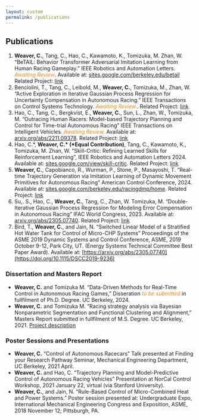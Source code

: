 ```yaml
---
layout: custom
permalink: /publications
---
```



## Publications
1. **Weaver, C.**, Tang, C., Hao, C., Kawamoto, K., Tomizuka, M. Zhan, W. “BeTAIL: Behavior Transformer Adversarial Imitation Learning from Human Racing Gameplay.” IEEE Robotics and Automation Letters. <span style="color:#f68712;"><i>Awaiting Review</i></span>. Available at: [sites.google.com/berkeley.edu/betail](https://sites.google.com/berkeley.edu/betail) Related Project: [link](https://cwj22.github.io/learning.html)
2. Benciolini, T., Tang, C., Leibold, M., **Weaver, C.**,  Tomizuka, M., Zhan, W. “Active Exploration in Iterative Gaussian Process Regression for Uncertainty Compensation in Autonomous Racing.” IEEE Transactions on Control Systems Technology. <span style="color:#f68712;"><i>Awaiting Review.</i></span>. Related Project: [link](https://cwj22.github.io/control.html)
3. Hao, C., Tang, C., Bergkvist, E., **Weaver, C.**, Sun, L., Zhan, W., Tomizuka, M. “Outracing Human Racers: Model-based Trajectory Planning and Control for Time-trial Autonomous Racing” IEEE Transactions on Intelligent Vehicles. <span style="color:#f68712;"><i>Awaiting Review.</i></span> Available at: [arxiv.org/abs/2211.09378](https://arxiv.org/abs/2211.09378). Related Project: [link](https://cwj22.github.io/control.html)
4. Hao, C.\*, **Weaver, C.\* (\*Equal Contribution)**, Tang, C., Kawamoto, K., Tomizuka, M. Zhan, W. “Skill-Critic: Refining Learned Skills for Reinforcement Learning”, IEEE Robotics and Automation Letters 2024. Available at:   [sites.google.com/view/skill-critic](https://sites.google.com/view/skill-critic). Related Project: [link](https://cwj22.github.io/learning.html)
5. **Weaver, C.**,  Capobianco, R., Wurman, P., Stone, P., Masayoshi, T. “Real-time Trajectory Generation via Imitation Learning of Dynamic Movement Primitives for Autonomous Racing” American Control Conference, 2024. Available at: [sites.google.com/berkeley.edu/racingdmp/home](https://sites.google.com/berkeley.edu/racingdmp/home). Related Project: [link](https://cwj22.github.io/control.html)
6. Su,. S., Hao, C., **Weaver, C.**, Tang, C., Zhan, W. Tomizuka, M. “Double-Iterative Gaussian Process Regression
for Modeling Error Compensation in Autonomous Racing” IFAC World Congress, 2023.  Available at: [arxiv.org/abs/2305.07740](https://arxiv.org/abs/2305.07740). Related Project: [link](https://cwj22.github.io/control.html)
7. Bird, T., **Weaver, C.**, and Jain, N. “Switched Linear Model of a Stratified Hot Water Tank for Control of
Micro-CHP Systems” Proceedings of the ASME 2019 Dynamic Systems and Control Conference, ASME, 2019
October 9-12, Park City, UT. (Energy Systems Technical Committee Best Paper Award). Available at: [https://arxiv.org/abs/2305.07740](https://doi.org/10.1115/DSCC2019-9236)

### Dissertation and Masters Report
- **Weaver, C.** and Tomizuka M. “Data-Driven Methods for Real-Time Control in Autonomous Racing Games,” Disseration <span style="color:#f68712;"><i>to be submitted</i></span> in fullfilment of Ph.D. Degree. UC Berkeley, 2024.
-  **Weaver, C.** and Tomizuka M. “Racing strategy analysis via Bayesian Nonparametric Segmentation and Functional Clustering and Alignment,” Masters Report submitted in fullfilment of M.S. Degree. UC Berkeley, 2021. [Project description](https://cwj22.github.io/projects/masters.html)

### Poster Sessions and Presentations
- **Weaver, C.** “Control of Autonomous Racecars” Talk presented at Finding your Research Pathway Seminar,
Mechanical Engineering Department, UC Berkeley, 2021 April.
- **Weaver, C.** and Hao, C. “Trajectory Planning and Model-Predictive Control of Autonomous Racing
Vehicles” Presentation at NorCal Control Workshop, 2021 January 22, virtual (via Stanford University). 
- **Weaver, C.**, and Jain, N. “Rule-Based Control of Micro-Combined Heat and Power Systems.” Poster session
presented at: Undergraduate Expo, International Mechanical Engineering Congress and Exposition, ASME,
2018 November 12; Pittsburgh, PA. 
